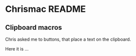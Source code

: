 #   Chrismac README

## Clipboard macros

 Chris asked me to buttons, that place a text on the clipboard.

 Here it is ...
